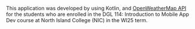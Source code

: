 This application was developed by using Kotlin, and [OpenWeatherMap API](https://openweathermap.org/api) for the students who are enrolled in the DGL 114: Introduction to Mobile App Dev course at North Island College (NIC) in the WI25 term.
